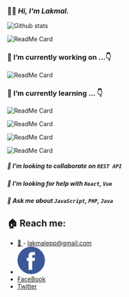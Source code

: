 ### 🙋‍♂️ ***Hi, I'm Lakmal.***

![Github stats](https://github-readme-stats.vercel.app/api?username=Lakmal98&theme=vue&show_icons=true&count_private=true&hide_title=true&)

 ![ReadMe Card](https://github-readme-stats.vercel.app/api/pin/?username=Lakmal98&repo=studentManagmentSystem&theme=react)
### 🔭 I’m currently working on ...👇

![ReadMe Card](https://github-readme-stats.vercel.app/api/pin/?username=homey-lk&repo=homey-frontend&theme=buefy)
### 🌱 I’m currently learning ... 👇
![ReadMe Card](https://github-readme-stats.vercel.app/api/pin/?username=Lakmal98&repo=ChargerRemoveAlarm&theme=algolia)

![ReadMe Card](https://github-readme-stats.vercel.app/api/pin/?username=Lakmal98&repo=yoyo&theme=buefy)

![ReadMe Card](https://github-readme-stats.vercel.app/api/pin/?username=Lakmal98&repo=NewMail&theme=nord)

![ReadMe Card](https://github-readme-stats.vercel.app/api/pin/?username=Lakmal98&repo=DailyTaskApp&theme=vue)

##### 👯 I’m looking to collaborate on `REST API`
##### 🤔 I’m looking for help with *`React`*, *`Vue`*
##### 💬 Ask me about *`JavaScript`*, *`PHP`*, *`Java`* 

## 🏠 Reach me:
- [📧 ](mailto:lakmalepp@gmail.com) - lakmalepp@gmail.com
- [![Facebook Logo](/images/fb.png)](linkedin.com/in/dimuthu-lakmal-4593421a1/)
- [FaceBook](facebook.com/LakmalEpp)
- [Twitter](twitter.com/LakmalEpp)
